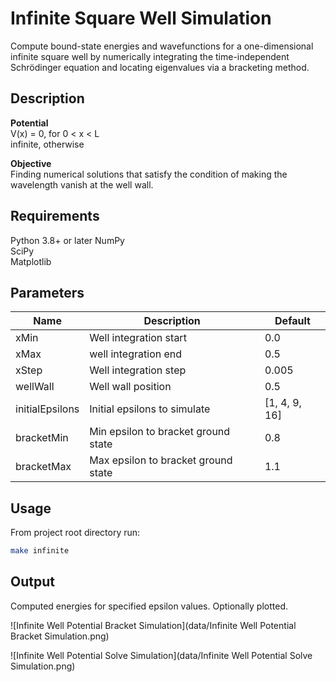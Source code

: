 # Infinite Square Well Simulation

Compute bound-state energies and wavefunctions for a one-dimensional infinite square well by numerically integrating the time-independent Schrödinger equation and locating eigenvalues via a bracketing method.

## Description

**Potential**  
V(x) =
    0, for 0 < x < L  
    infinite, otherwise

**Objective**  
Finding numerical solutions that satisfy the condition of making the wavelength vanish at the well wall.

## Requirements

Python 3.8+ or later
NumPy  
SciPy  
Matplotlib 

## Parameters

Name            | Description                         | Default
--------------- | ----------------------------------- | -------
xMin            | Well integration start              | 0.0
xMax            | well integration end                | 0.5
xStep           | Well integration step               | 0.005
wellWall        | Well wall position                  | 0.5
initialEpsilons | Initial epsilons to simulate        | [1, 4, 9, 16]
bracketMin      | Min epsilon to bracket ground state | 0.8
bracketMax      | Max epsilon to bracket ground state | 1.1

## Usage

From project root directory run:

```bash
make infinite
```

## Output

Computed energies for specified epsilon values.
Optionally plotted.

![Infinite Well Potential Bracket Simulation](data/Infinite Well Potential Bracket Simulation.png)

![Infinite Well Potential Solve Simulation](data/Infinite Well Potential Solve Simulation.png)
